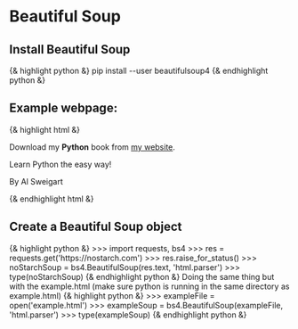 <h1>Beautiful Soup</h1>
<h2>Install Beautiful Soup</h2>
{& highlight python &}
pip install --user beautifulsoup4
{& endhighlight python &}
<h2>Example webpage:</h2>
{& highlight html &}
<!-- This is the example.html example file. -->

<html><head><title>The Website Title</title></head>
<body>
<p>Download my <strong>Python</strong> book from <a href="https://
inventwithpython.com">my website</a>.</p>
<p class="slogan">Learn Python the easy way!</p>
<p>By <span id="author">Al Sweigart</span></p>
</body></html>
{& endhighlight html &}
<h2>Create a Beautiful Soup object</h2>
{& highlight python &}
>>> import requests, bs4
>>> res = requests.get('https://nostarch.com')
>>> res.raise_for_status()
>>> noStarchSoup = bs4.BeautifulSoup(res.text, 'html.parser')
>>> type(noStarchSoup)
<class 'bs4.BeautifulSoup'>
{& endhighlight python &}
Doing the same thing but with the example.html (make sure python is running in the same directory as example.html)
{& highlight python &}
>>> exampleFile = open('example.html')
>>> exampleSoup = bs4.BeautifulSoup(exampleFile, 'html.parser')
>>> type(exampleSoup)
<class 'bs4.BeautifulSoup'>
{& endhighlight python &}
